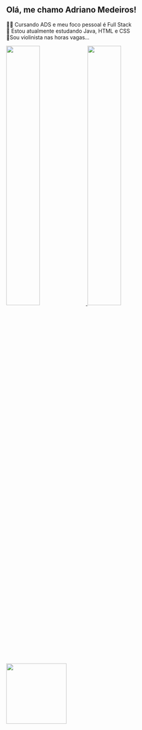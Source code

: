## Olá, me chamo Adriano Medeiros!
🐱‍💻 Cursando ADS e meu foco pessoal é Full Stack<br>
🌱 Estou atualmente estudando Java, HTML e CSS<br>
🎻Sou violinista nas horas vagas...<br>
<div>
    <a href="https://github.com/AdrianoMedeirosDev">
    <img height="42%" src="https://github-readme-stats.vercel.app/api?username=AdrianoMedeirosDev&show_icons=true&theme=radical)"/>    
    <img height="42%" src="https://github-readme-stats.vercel.app/api?username=AdrianoMedeirosDev&show_icons=true&theme=radical)"/>
    <img height="160em" src=""/>
</div>


